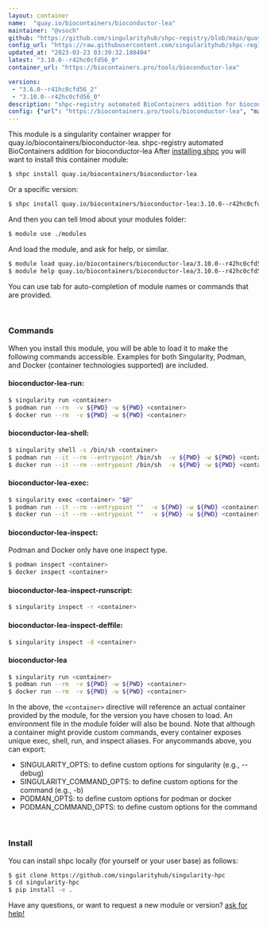 ```yaml
---
layout: container
name:  "quay.io/biocontainers/bioconductor-lea"
maintainer: "@vsoch"
github: "https://github.com/singularityhub/shpc-registry/blob/main/quay.io/biocontainers/bioconductor-lea/container.yaml"
config_url: "https://raw.githubusercontent.com/singularityhub/shpc-registry/main/quay.io/biocontainers/bioconductor-lea/container.yaml"
updated_at: "2023-03-23 03:39:32.180404"
latest: "3.10.0--r42hc0cfd56_0"
container_url: "https://biocontainers.pro/tools/bioconductor-lea"

versions:
 - "3.6.0--r41hc0cfd56_2"
 - "3.10.0--r42hc0cfd56_0"
description: "shpc-registry automated BioContainers addition for bioconductor-lea"
config: {"url": "https://biocontainers.pro/tools/bioconductor-lea", "maintainer": "@vsoch", "description": "shpc-registry automated BioContainers addition for bioconductor-lea", "latest": {"3.10.0--r42hc0cfd56_0": "sha256:eb7d0fc2b1fad8de2c5d015f7b40726b7cfc5fb98b860908d3ec4e2d54ff6184"}, "tags": {"3.6.0--r41hc0cfd56_2": "sha256:3f695ff5825c63fad701e58b95394c76a847ae403a09e04a4472419e2209a5e5", "3.10.0--r42hc0cfd56_0": "sha256:eb7d0fc2b1fad8de2c5d015f7b40726b7cfc5fb98b860908d3ec4e2d54ff6184"}, "docker": "quay.io/biocontainers/bioconductor-lea"}
---
```


This module is a singularity container wrapper for quay.io/biocontainers/bioconductor-lea.
shpc-registry automated BioContainers addition for bioconductor-lea
After [installing shpc](#install) you will want to install this container module:


```bash
$ shpc install quay.io/biocontainers/bioconductor-lea
```

Or a specific version:

```bash
$ shpc install quay.io/biocontainers/bioconductor-lea:3.10.0--r42hc0cfd56_0
```

And then you can tell lmod about your modules folder:

```bash
$ module use ./modules
```

And load the module, and ask for help, or similar.

```bash
$ module load quay.io/biocontainers/bioconductor-lea/3.10.0--r42hc0cfd56_0
$ module help quay.io/biocontainers/bioconductor-lea/3.10.0--r42hc0cfd56_0
```

You can use tab for auto-completion of module names or commands that are provided.

<br>

### Commands

When you install this module, you will be able to load it to make the following commands accessible.
Examples for both Singularity, Podman, and Docker (container technologies supported) are included.

#### bioconductor-lea-run:

```bash
$ singularity run <container>
$ podman run --rm  -v ${PWD} -w ${PWD} <container>
$ docker run --rm  -v ${PWD} -w ${PWD} <container>
```

#### bioconductor-lea-shell:

```bash
$ singularity shell -s /bin/sh <container>
$ podman run --it --rm --entrypoint /bin/sh  -v ${PWD} -w ${PWD} <container>
$ docker run --it --rm --entrypoint /bin/sh  -v ${PWD} -w ${PWD} <container>
```

#### bioconductor-lea-exec:

```bash
$ singularity exec <container> "$@"
$ podman run --it --rm --entrypoint ""  -v ${PWD} -w ${PWD} <container> "$@"
$ docker run --it --rm --entrypoint ""  -v ${PWD} -w ${PWD} <container> "$@"
```

#### bioconductor-lea-inspect:

Podman and Docker only have one inspect type.

```bash
$ podman inspect <container>
$ docker inspect <container>
```

#### bioconductor-lea-inspect-runscript:

```bash
$ singularity inspect -r <container>
```

#### bioconductor-lea-inspect-deffile:

```bash
$ singularity inspect -d <container>
```



#### bioconductor-lea

```bash
$ singularity run <container>
$ podman run --rm  -v ${PWD} -w ${PWD} <container>
$ docker run --rm  -v ${PWD} -w ${PWD} <container>
```


In the above, the `<container>` directive will reference an actual container provided
by the module, for the version you have chosen to load. An environment file in the
module folder will also be bound. Note that although a container
might provide custom commands, every container exposes unique exec, shell, run, and
inspect aliases. For anycommands above, you can export:

 - SINGULARITY_OPTS: to define custom options for singularity (e.g., --debug)
 - SINGULARITY_COMMAND_OPTS: to define custom options for the command (e.g., -b)
 - PODMAN_OPTS: to define custom options for podman or docker
 - PODMAN_COMMAND_OPTS: to define custom options for the command

<br>

### Install

You can install shpc locally (for yourself or your user base) as follows:

```bash
$ git clone https://github.com/singularityhub/singularity-hpc
$ cd singularity-hpc
$ pip install -e .
```

Have any questions, or want to request a new module or version? [ask for help!](https://github.com/singularityhub/singularity-hpc/issues)